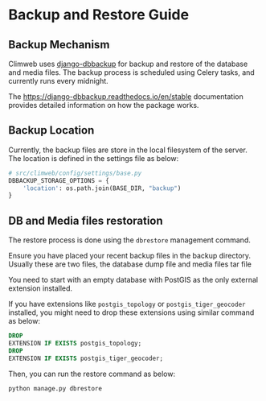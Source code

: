 # Backup and Restore Guide

## Backup Mechanism

Climweb uses [django-dbbackup](https://github.com/jazzband/django-dbbackup) for backup and restore of the database and
media files. The backup process is scheduled using Celery tasks, and currently runs every midnight.

The https://django-dbbackup.readthedocs.io/en/stable documentation provides detailed information on how the package
works.

## Backup Location

Currently, the backup files are store in the local filesystem of the server. The location is defined in the settings
file as below:

```python
# src/climweb/config/settings/base.py
DBBACKUP_STORAGE_OPTIONS = {
    'location': os.path.join(BASE_DIR, "backup")
}
```

## DB and Media files restoration

The restore process is done using the `dbrestore` management command.

Ensure you have placed your recent backup files in the backup directory. Usually these are two files, the database dump
file and media files tar file

You need to start with an empty database with PostGIS as the only external extension installed.

If you have extensions like `postgis_topology` or `postgis_tiger_geocoder` installed, you might need to drop these
extensions using similar command as below:

```sql
DROP
EXTENSION IF EXISTS postgis_topology;
DROP
EXTENSION IF EXISTS postgis_tiger_geocoder;
```

Then, you can run the restore command as below:

```bash
python manage.py dbrestore
```










